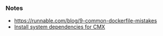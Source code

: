 ### Notes
* https://runnable.com/blog/9-common-dockerfile-mistakes
* [Install system dependencies for CMX](https://access.cknowledge.org/playground/?action=install&cmx=yes)
